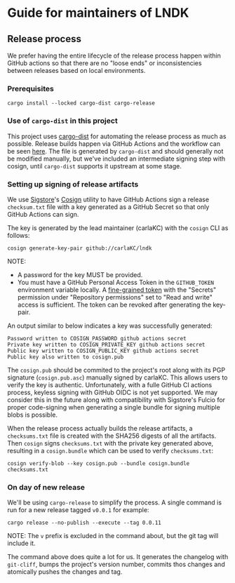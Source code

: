 # Guide for maintainers of LNDK

## Release process

We prefer having the entire lifecycle of the release process happen within GitHub actions so that there are no "loose ends"
or inconsistencies between releases based on local environments.

### Prerequisites

```shell
cargo install --locked cargo-dist cargo-release
```

### Use of `cargo-dist` in this project

This project uses [cargo-dist] for automating the release process as much as possible.
Release builds happen via GitHub Actions and the workflow can be seen [here](.github/workflows/release.yml). The file is generated
by `cargo-dist` and should generally not be modified manually, but we've included an intermediate signing step with cosign, until
`cargo-dist` supports it upstream at some stage.

### Setting up signing of release artifacts

We use [Sigstore]'s [Cosign] utility to have GitHub Actions sign a release `checksum.txt` file with a key generated as a GitHub Secret
so that only GitHub Actions can sign.

The key is generated by the lead maintainer (carlaKC) with the `cosign` CLI as follows:

```shell
cosign generate-key-pair github://carlaKC/lndk
````

NOTE:
  * A password for the key MUST be provided.
  * You must have a GitHub Personal Access Token in the `GITHUB_TOKEN` environment variable locally.
    A [fine-grained token] with the "Secrets" permission under "Repository permissions"
    set to "Read and write" access is sufficient. The token can be revoked after generating the key-pair.

An output similar to below indicates a key was successfully generated:

```
Password written to COSIGN_PASSWORD github actions secret
Private key written to COSIGN_PRIVATE_KEY github actions secret
Public key written to COSIGN_PUBLIC_KEY github actions secret
Public key also written to cosign.pub
```
The `cosign.pub` should be commited to the project's root along with its PGP signature (`cosign.pub.asc`) manually signed by carlaKC.
This allows users to verify the key is authentic. Unfortunately, with a fulle GitHub CI actions process, keyless signing with GitHub
OIDC is not yet supported. We may consider this in the future along with compatibility with Sigstore's Fulcio for proper code-signing
when generating a single bundle for signing multiple blobs is possible.

When the release process actually builds the release artifacts, a `checksums.txt` file is created with the SHA256 digests of
all the artifacts. Then `cosign` signs `checksums.txt` with the private key generated above, resulting in a `cosign.bundle` which can
be used to verify `checksums.txt`:

```shell
cosign verify-blob --key cosign.pub --bundle cosign.bundle checksums.txt
```

### On day of new release

We'll be using `cargo-release` to simplify the process.
A single command is run for a new release tagged `v0.0.1` for example:

```shell
cargo release --no-publish --execute --tag 0.0.11
```

NOTE: The `v` prefix is excluded in the command about, but the git tag will include it.

The command above does quite a lot for us. It generates the changelog with `git-cliff`,
bumps the project's version number, commits thos changes and atomically pushes the changes
and tag.

[sigstore]: https://docs.sigstore.dev/
[cosign]: https://docs.sigstore.dev/cosign/overview/
[cargo-dist]: https://opensource.axo.dev/cargo-dist
[fine-grained token]: https://github.com/settings/personal-access-tokens/new
